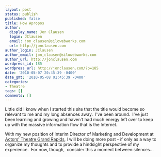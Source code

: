 ```yaml
---
layout: post
status: publish
published: false
title: How Apropos
author:
  display_name: Jon Clausen
  login: JClausen
  email: jon_clausen@silowebworks.com
  url: http://jonclausen.com
author_login: JClausen
author_email: jon_clausen@silowebworks.com
author_url: http://jonclausen.com
wordpress_id: 185
wordpress_url: http://jonclausen.com/?p=185
date: '2010-05-07 20:45:39 -0400'
date_gmt: '2010-05-08 01:45:39 -0400'
categories:
- Theatre
tags: []
comments: []
---
```

<p>Little did I know when I started this site that the title would become so relevant to me and my long absences away.  I've been around.  I've just been learning and growing and haven't had much energy left over to keep up with the massive information flow that is the Internet.</p>
<p>With my new position of Interim Director of Marketing and Development at <a href="http://atgr.org">Actors' Theatre Grand Rapids</a>, I will be doing more post - if only as a way to organize my thoughts and to provide a hindsight perspective of my experience.  For now, though,  consider this a moment between silences...</p>
